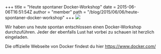 +++
title = "Heute spontaner Docker-Workshop"
date = 2015-06-06T16:51:54Z
author = "member"
path = "/blog/2015/06/06/heute-spontaner-docker-workshop"
+++
![](https://flipdot.org/blog/uploads/dockerworkshop.png)

Wir haben uns heute spontan entschlossen einen Docker-Workshop
durchzuführen. Jeder der ebenfalls Lust hat vorbei zu schauen ist
herzlich eingeladen.

Die offizielle Webseite von Docker findest du hier
<https://www.docker.com/>
